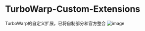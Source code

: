 # TurboWarp-Custom-Extensions
TurboWarp的自定义扩展，已将自制部分和官方整合
![image](https://user-images.githubusercontent.com/69791212/155829098-19ba7db5-e856-436e-818a-0d6cd9a5a2ee.png)
